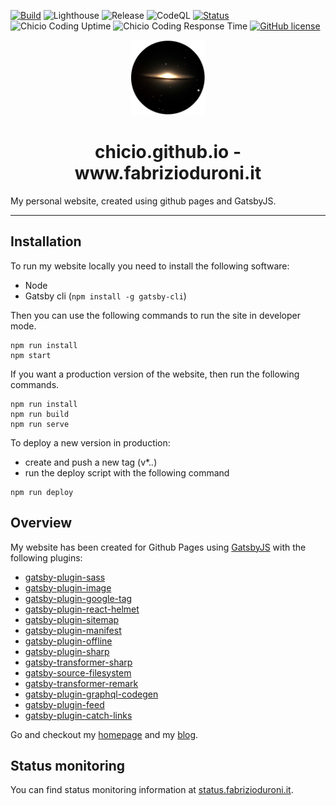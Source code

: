 [![Build](https://github.com/chicio/chicio.github.io/actions/workflows/build.yml/badge.svg)](https://github.com/chicio/chicio.github.io/actions/workflows/build.yml)
![Lighthouse](https://github.com/chicio/chicio.github.io/workflows/Lighthouse/badge.svg)
![Release](https://github.com/chicio/chicio.github.io/workflows/Release/badge.svg)
![CodeQL](https://github.com/chicio/chicio.github.io/workflows/CodeQL/badge.svg)
[![Status](https://img.shields.io/badge/Status-Upptime-success)](https://status.fabrizioduroni.it)
![Chicio Coding Uptime](https://img.shields.io/endpoint?label=Chicio%20Coding%20Uptime&url=https%3A%2F%2Fraw.githubusercontent.com%2Fchicio%2Fchicio.status.github.io%2Fmaster%2Fapi%2Fchicio-coding-blog%2Fuptime.json)
![Chicio Coding Response Time](https://img.shields.io/endpoint?label=Chicio%20Coding%20Response%20Time&url=https%3A%2F%2Fraw.githubusercontent.com%2Fchicio%2Fchicio.status.github.io%2Fmaster%2Fapi%2Fchicio-coding-blog%2Fresponse-time.json)
[![GitHub license](https://img.shields.io/badge/license-MIT-blue.svg)](https://github.com/chicio/chicio.github.io/blob/master/LICENSE.md)

<p align="center">
  <a href="https://www.fabrizioduroni.it">
    <img alt="Fabrizio Duroni" src="https://github.com/chicio/chicio.github.io/blob/source/src/images/icon.png?raw=true" width="120" />
  </a>
</p>
<h1 align="center">
  chicio.github.io - www.fabrizioduroni.it
</h1>

My personal website, created using github pages and GatsbyJS.

***

## Installation

To run my website locally you need to install the following software:

- Node
- Gatsby cli (`npm install -g gatsby-cli`)

Then you can use the following commands to run the site in developer mode.

```shell
npm run install
npm start
```

If you want a production version of the website, then run the following commands.

```shell
npm run install
npm run build
npm run serve
```

To deploy a new version in production:

* create and push a new tag (v*.*.*)
* run the deploy script with the following command

```shell
npm run deploy
```

## Overview

My website has been created for Github Pages using [GatsbyJS](https://www.gatsbyjs.com/) with the following plugins:

- [gatsby-plugin-sass](https://www.gatsbyjs.com/plugins/gatsby-plugin-sass/)
- [gatsby-plugin-image](https://www.gatsbyjs.com/docs/reference/built-in-components/gatsby-plugin-image/)
- [gatsby-plugin-google-tag](https://www.gatsbyjs.com/plugins/gatsby-plugin-google-gtag/)
- [gatsby-plugin-react-helmet](https://www.gatsbyjs.com/plugins/gatsby-plugin-react-helmet/)
- [gatsby-plugin-sitemap](https://www.gatsbyjs.com/plugins/gatsby-plugin-sitemap/)
- [gatsby-plugin-manifest](https://www.gatsbyjs.com/plugins/gatsby-plugin-manifest/)
- [gatsby-plugin-offline](https://www.gatsbyjs.com/plugins/gatsby-plugin-offline/)
- [gatsby-plugin-sharp](https://www.gatsbyjs.com/plugins/gatsby-plugin-sharp/)
- [gatsby-transformer-sharp](https://www.gatsbyjs.com/plugins/gatsby-transformer-sharp/)
- [gatsby-source-filesystem](https://www.gatsbyjs.com/plugins/gatsby-source-filesystem/)
- [gatsby-transformer-remark](https://www.gatsbyjs.com/plugins/gatsby-transformer-remark/)
- [gatsby-plugin-graphql-codegen](https://www.gatsbyjs.com/plugins/gatsby-plugin-graphql-codegen/)
- [gatsby-plugin-feed](https://www.gatsbyjs.com/plugins/gatsby-plugin-feed/)
- [gatsby-plugin-catch-links](https://www.gatsbyjs.com/plugins/gatsby-plugin-catch-links/)

Go and checkout my [homepage](https://www.fabrizioduroni.it "homepage") and my [blog](https://www.fabrizioduroni.it/blog/ "blog").

## Status monitoring

You can find status monitoring information at [status.fabrizioduroni.it](https://status.fabrizioduroni.it).
